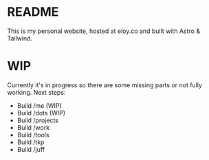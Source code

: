 # README

This is my personal website, hosted at eloy.co and built with Astro & Tailwind.

# WIP

Currently it's in progress so there are some missing parts or not fully working. Next steps:

- Build /me (WIP)
- Build /dots (WIP)
- Build /projects
- Build /work
- Build /tools
- Build /tkp
- Build /juff
